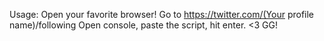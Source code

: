 Usage:
Open your favorite browser!
Go to https://twitter.com/(Your profile name)/following 
Open console, paste the script, hit enter. <3 GG!
